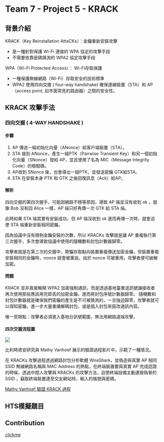 # Team 7 - Project 5 - KRACK

## 背景介紹

KRACK（Key Reinstallation AttaCKs）：金鑰重新安裝攻擊
- 是一種針對保護 Wi-Fi 連接的 WPA 協定的攻擊手段
- 不需要依靠密碼猜測的 WPA2 協定攻擊手段

WPA（Wi-Fi Protected Access）： Wi-Fi存取保護
* 一種保護無線網路（Wi-Fi）存取安全的技術標準
* WPA2 使用四向交握 ( four-way handshake) 確保連線裝置（STA）和 AP（access point, 如市面常見的路由器）之間的安全性。

## KRACK 攻擊手法

### 四向交握 ( 4-WAY HANDSHAKE )

#### 步驟
1. AP 傳送一組初始化向量（ANonce）給客戶端裝置（STA）。
2. STA 接到 ANonce，產生一組PTK（Pairwise Transient Key）和另一個初始化向量（SNonce）發給 AP，並且使用了名為 MIC（Message Integrity Code）的檢驗碼。
3. AP收到 SNonce 後，也會導出一組PTK，並發送密鑰 GTK給STA。
4. STA 在安裝本身 PTK 和 GTK 之後回復訊息（Ack）給AP。

#### 解析
四向交握的第四次握手，可能因網路不穩等原因，導致 AP 端並沒有收到 ok ，就像 Bob 沒有回 Alice 一樣，AP 端只好再傳一次 GTK 給 STA 端。

此時如果 STA 端其實有安裝成功，但 AP 端沒收到 ok 進而再傳一次時，就會迫使 STA 端重新安裝相同密鑰。

因為協議中沒有限制金鑰安裝的次數，所以 KRACKs 攻擊就是讓 AP 重複執行第三次握手，多次會導致協議中使用的隨機數和封包計數器歸零。

攻擊者就是在第三次的交握中，欺騙存取點向裝置重複傳送加密金鑰，但裝置重複安裝相同的金鑰時，nonce 就會被重設。由於 nonce 可被重用，攻擊者便可破解加密。

#### 問題
KRACK 並非直接解開 WPA2 加密強制通訊，而是透過基地臺重送訊號讓接收者再次使用那些應該用完即丟的加密金鑰，進而將封包序號計數器歸零。
隨機數和封包計數器就是確保我們密鑰的產生是不可被猜測的，一旦強迫歸零，攻擊者就可以得知密鑰，進一步大量重播解碼封包，或是插入封包來竄改通訊內容。

唯一受限點：攻擊者必須進入基地台訊號範圍，無法用網路遠端攻擊。

#### 四次交握流程圖
![](https://i.imgur.com/wWmzPJm.jpg)

比利時資安研究員 Mathy Vanhoef 展示的驗證過程影片中，示範了一種情況。

在 KRACKs 攻擊過程透過網路封包分析軟體 WireShark，並偽造與真實 AP 相同 SSID 無線網路名稱與 MAC Address 的熱點，在終端裝置要與真實 AP 完成認證的時候，透過中間人攻擊與 KRACKs 的攻擊方法，迫使終端設備主動連接偽冒的 SSID ，竊取終端裝置連至交友網站時，輸入的帳號與密碼。

[Mathy Vanhoef 驗證 KRACK 過程](https://www.youtube.com/watch?v=Oh4WURZoR98)

## HTS模擬題目

## Contribution
[clickme](https://hackmd.io/EkD3WmKyQgexSx-1F85Mkg)
